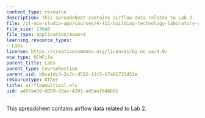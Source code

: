 ```yaml
---
content_type: resource
description: This spreadsheet contains airflow data related to Lab 2.
file: /ol-ocw-studio-app/courses/4-411-building-technology-laboratory-spring-2004/ad07a438d859d3ac4391ad5aef646805_airflowmultisol.xls
file_size: 27648
file_type: application/msword
learning_resource_types:
- Labs
license: https://creativecommons.org/licenses/by-nc-sa/4.0/
ocw_type: OCWFile
parent_title: Labs
parent_type: CourseSection
parent_uid: b8ce1dc3-2c7c-d522-11c5-67a01725d51e
resourcetype: Other
title: airflowmultisol.xls
uid: ad07a438-d859-d3ac-4391-ad5aef646805
---
```

This spreadsheet contains airflow data related to Lab 2.